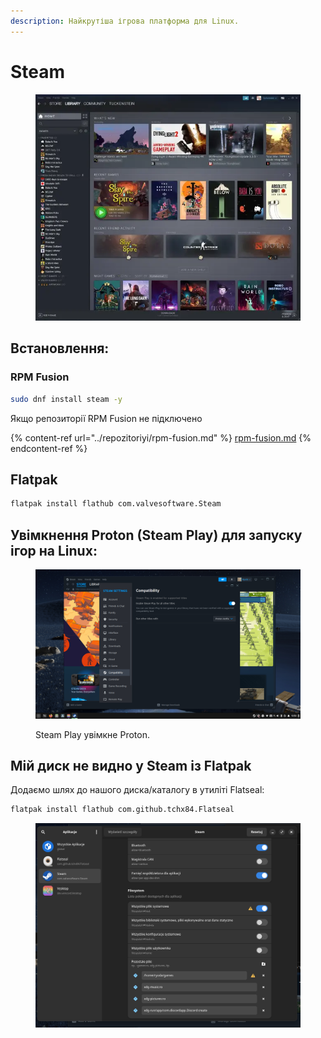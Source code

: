 ```yaml
---
description: Найкрутіша ігрова платформа для Linux.
---
```


# Steam

<figure><img src="../../.gitbook/assets/obraz (13).png" alt=""><figcaption></figcaption></figure>

## Встановлення:

### RPM Fusion

```bash
sudo dnf install steam -y
```

Якщо репозиторії RPM Fusion не підключено

{% content-ref url="../repozitoriyi/rpm-fusion.md" %}
[rpm-fusion.md](../repozitoriyi/rpm-fusion.md)
{% endcontent-ref %}

## Flatpak

```bash
flatpak install flathub com.valvesoftware.Steam
```

## Увімкнення Proton (Steam Play) для запуску ігор на Linux:

<figure><img src="../../.gitbook/assets/obraz.png" alt=""><figcaption><p>Steam Play увімкне Proton.</p></figcaption></figure>

## Мій диск не видно у Steam із Flatpak

Додаємо шлях до нашого диска/каталогу в утиліті Flatseal:

```bash
flatpak install flathub com.github.tchx84.Flatseal
```

<figure><img src="../../.gitbook/assets/obraz (21).png" alt=""><figcaption></figcaption></figure>

